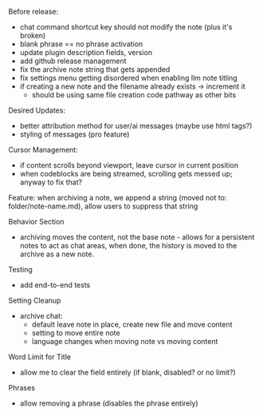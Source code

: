Before release:
- chat command shortcut key should not modify the note (plus it's broken)
- blank phrase == no phrase activation
- update plugin description fields, version
- add github release management
- fix the archive note string that gets appended
- fix settings menu getting disordered when enabling llm note titling
- if creating a new note and the filename already exists -> increment it
    - should be using same file creation code pathway as other bits

Desired Updates:
- better attribution method for user/ai messages (maybe use html tags?)
- styling of messages (pro feature)

Cursor Management:
- if content scrolls beyond viewport, leave cursor in current position
- when codeblocks are being streamed, scrolling gets messed up; anyway to fix that?

Feature: when archiving a note, we append a string (moved not to: folder/note-name.md), allow users to suppress that string

Behavior Section
- archiving moves the content, not the base note - allows for a persistent notes to act as chat areas, when done, the history is moved to the archive as a new note.

Testing
- add end-to-end tests

Setting Cleanup
- archive chat:
    - default leave note in place, create new file and move content
    - setting to move entire note
    - language changes when moving note vs moving content

Word Limit for Title
- allow me to clear the field entirely (if blank, disabled? or no limit?)

Phrases
- allow removing a phrase (disables the phrase entirely)